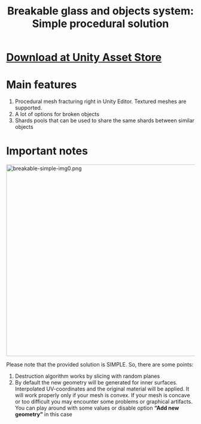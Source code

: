 ﻿---
layout: page
title: "Breakable glass and objects system: Simple procedural solution"
permalink: /projects/breakable-glass-simple
---

# [Download at Unity Asset Store](https://assetstore.unity.com/packages/tools/physics/breakable-glass-and-objects-system-simple-procedural-solution-205206)

# Main features

1. Procedural mesh fracturing right in Unity Editor. Textured meshes are supported.
2. A lot of options for broken objects
3. Shards pools that can be used to share the same shards between similar objects

# Important notes

<img alt="breakable-simple-img0.png" src="{{ '/images/breakable-simple-img0.png' | prepend: site.baseurl }}" width="512"/>

Please note that the provided solution is SIMPLE. So, there are some points:

1. Destruction algorithm works by slicing with random planes
2. By default the new geometry will be generated for inner surfaces. Interpolated UV-coordinates and the original
   material will be applied. It will work properly only if your mesh is convex. If your mesh is concave or too difficult
   you may encounter some problems or graphical artifacts. You can play around with some values or disable option **“Add
   new geometry”** in this case